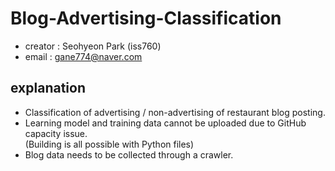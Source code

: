 # Blog-Advertising-Classification
* creator : Seohyeon Park (iss760) 
* email : gane774@naver.com

## explanation
* Classification of advertising / non-advertising of restaurant blog posting.
* Learning model and training data cannot be uploaded due to GitHub capacity issue.\
(Building is all possible with Python files)
* Blog data needs to be collected through a crawler.
